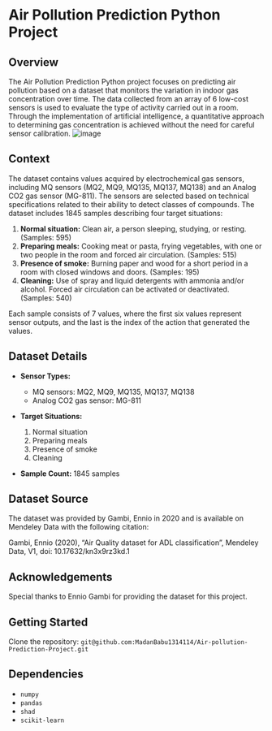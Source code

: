 # Air Pollution Prediction Python Project

## Overview

The Air Pollution Prediction Python project focuses on predicting air pollution based on a dataset that monitors the variation in indoor gas concentration over time. The data collected from an array of 6 low-cost sensors is used to evaluate the type of activity carried out in a room. Through the implementation of artificial intelligence, a quantitative approach to determining gas concentration is achieved without the need for careful sensor calibration.
![image](https://github.com/MadanBabu1314114/Air-pollution-Prediction-Project/assets/123216438/1413aba7-35cd-4d5c-9147-20c24f790759)


## Context

The dataset contains values acquired by electrochemical gas sensors, including MQ sensors (MQ2, MQ9, MQ135, MQ137, MQ138) and an Analog CO2 gas sensor (MG-811). The sensors are selected based on technical specifications related to their ability to detect classes of compounds. The dataset includes 1845 samples describing four target situations:

1. **Normal situation:** Clean air, a person sleeping, studying, or resting. (Samples: 595)
2. **Preparing meals:** Cooking meat or pasta, frying vegetables, with one or two people in the room and forced air circulation. (Samples: 515)
3. **Presence of smoke:** Burning paper and wood for a short period in a room with closed windows and doors. (Samples: 195)
4. **Cleaning:** Use of spray and liquid detergents with ammonia and/or alcohol. Forced air circulation can be activated or deactivated. (Samples: 540)

Each sample consists of 7 values, where the first six values represent sensor outputs, and the last is the index of the action that generated the values.

## Dataset Details

- **Sensor Types:**
  - MQ sensors: MQ2, MQ9, MQ135, MQ137, MQ138
  - Analog CO2 gas sensor: MG-811

- **Target Situations:**
  1. Normal situation
  2. Preparing meals
  3. Presence of smoke
  4. Cleaning

- **Sample Count:** 1845 samples

## Dataset Source

The dataset was provided by Gambi, Ennio in 2020 and is available on Mendeley Data with the following citation:

Gambi, Ennio (2020), “Air Quality dataset for ADL classification”, Mendeley Data, V1, doi: 10.17632/kn3x9rz3kd.1

## Acknowledgements

Special thanks to Ennio Gambi for providing the dataset for this project.

 

## Getting Started

 Clone the repository: `git@github.com:MadanBabu1314114/Air-pollution-Prediction-Project.git`
 

## Dependencies

- `numpy`
- `pandas`
- `shad`
- `scikit-learn`
 

